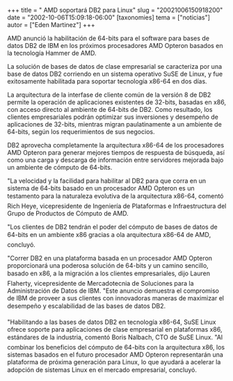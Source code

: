 +++
title = " AMD soportará DB2 para Linux"
slug = "20021006150918200"
date = "2002-10-06T15:09:18-06:00"
[taxonomies]
tema = ["noticias"]
autor = ["Eden Martinez"]
+++

AMD anunció la habilitación de 64-bits para el software para bases de
datos DB2 de IBM en los próximos procesadores AMD Opteron basados en la
tecnología Hammer de AMD.

<!-- more -->
La solución de bases de datos de clase empresarial se caracteriza por
una base de datos DB2 corriendo en un sistema operativo SuSE de Linux, y
fue exitosamente habilitada para soportar tecnología x86-64 en dos días.

La arquitectura de la interfase de cliente común de la versión 8 de DB2
permite la operación de aplicaciones existentes de 32-bits, basadas en
x86, con acceso directo al ambiente de 64-bits de DB2. Como resultado,
los clientes empresariales podrán optimizar sus inversiones y desempeño
de aplicaciones de 32-bits, mientras migran paulatinamente a un ambiente
de 64-bits, según los requerimientos de sus negocios.

DB2 aprovecha completamente la arquitectura x86-64 de los procesadores
AMD Opteron para generar mejores tiempos de respuesta de búsqueda, así
como una carga y descarga de información entre servidores mejorada bajo
un ambiente de cómputo de 64-bits.

&quot;La velocidad y la facilidad para habilitar al DB2 para que corra
en un sistema de 64-bits basado en un procesador AMD Opteron es un
testamento para la naturaleza evolutiva de la arquitectura x86-64,
comentó Rich Heye, vicepresidente de Ingeniería de Plataformas e
Infraestructura del Grupo de Productos de Cómputo de AMD.

&quot;Los clientes de DB2 tendrán el poder del cómputo de bases de datos
de 64-bits en un ambiente x86 gracias a ola arquitectura x86-64 de AMD,
concluyó.

&quot;Correr DB2 en una plataforma basada en un procesador AMD Opteron
proporcionará una poderosa solución de 64-bits y un camino sencillo,
basado en x86, a la migración a los clientes empresariales, dijo Lauren
Flaherty, vicepresidente de Mercadotecnia de Soluciones para la
Administración de Datos de IBM. &quot;Este anuncio demuestra el
compromiso de IBM de proveer a sus clientes con innovadoras maneras de
maximizar el desempeño y escalabilidad de las bases de datos DB2.

&quot;Habilitando a las bases de datos DB2 en tecnología x86-64, SuSE
Linux ofrece soporte para aplicaciones de clase empresarial en
plataformas x86, estándares de la industria, comentó Boris Nalbach, CTO
de SuSE Linux. &quot;Al combinar los beneficios del cómputo de 64-bits
con la arquitectura x86, los sistemas basados en el futuro procesador
AMD Opteron representarán una plataforma de próxima generación para
Linux, lo que ayudará a acelerar la adopción de sistemas Linux en el
mercado empresarial, concluyó.

